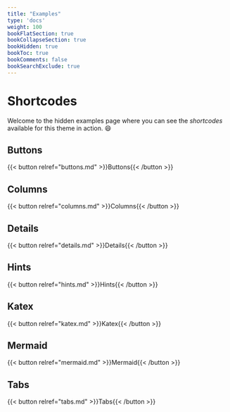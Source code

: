 ```yaml
---
title: "Examples"
type: 'docs'
weight: 100
bookFlatSection: true
bookCollapseSection: true
bookHidden: true
bookToc: true
bookComments: false
bookSearchExclude: true
---
```


# Shortcodes

Welcome to the hidden examples page where you can see the _shortcodes_ available for this theme in action. 😄

## Buttons

{{< button relref="buttons.md" >}}Buttons{{< /button >}}

## Columns

{{< button relref="columns.md" >}}Columns{{< /button >}}

## Details

{{< button relref="details.md" >}}Details{{< /button >}}

## Hints

{{< button relref="hints.md" >}}Hints{{< /button >}}

## Katex

{{< button relref="katex.md" >}}Katex{{< /button >}}

## Mermaid

{{< button relref="mermaid.md" >}}Mermaid{{< /button >}}

## Tabs

{{< button relref="tabs.md" >}}Tabs{{< /button >}}

